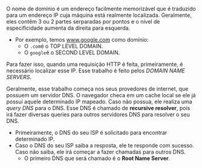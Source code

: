 O nome de domínio é um endereço facilmente memorizável que é traduzido para um endereço IP cuja máquina está realmente localizada. Geralmente, eles contêm 3 ou 2 partes serparadas por pontos e o nível de especificidade aumenta da direita para esquerda.
- Por exemplo, temos www.google.com como domínio:
	- O `.com`é o TOP LEVEL DOMAIN.
	- O `google`é o SECOND LEVEL DOMAIN.

Para fazer isso, quando uma requisição HTTP é feita, primeiramente, é necessário localizar esse IP. Esse trabalho é feito pelos *DOMAIN NAME SERVERS*. 

Geralmente, esse trabalho começa nos seus provedores de internet, que possuem um servidor DNS. O navegador checa em um cache local se ele já possui aquele determinado IP mapeado. Caso não possua, ele realiza uma *query DNS* para o DNS. Esse DNS é chamado de **recursive resolver**, pois irá fazer diversas queries para outros servidores DNS para resolver o seu DNS.

- Primeiramente, o DNS do seu ISP é solicitado para encontrar determinado IP.
- Caso o DNS do seu ISP saiba a resposta, ele te responde com sucesso. Caso não saiba, ele irá começar a fazer chamadas para outros DNS.
	- O primeiro DNS que será chamado é o **Root Name Server**. 
